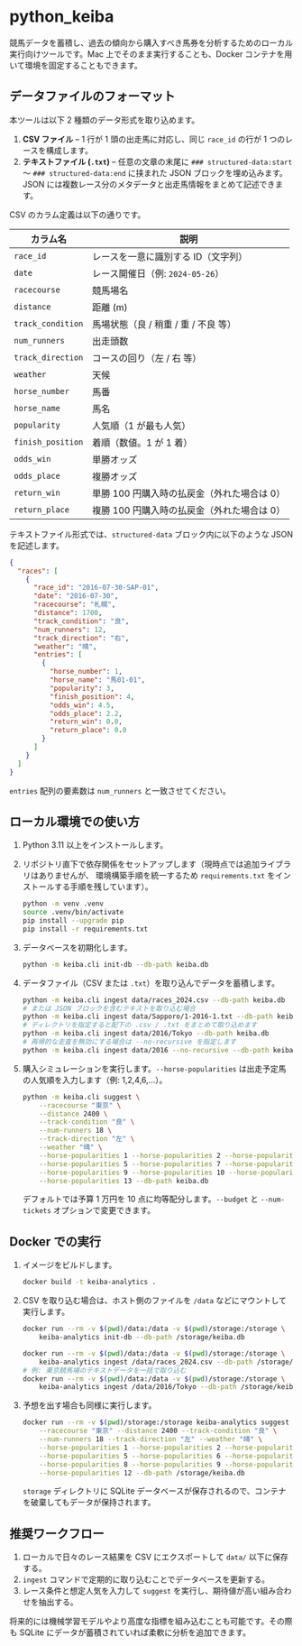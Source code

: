 # python_keiba

競馬データを蓄積し、過去の傾向から購入すべき馬券を分析するためのローカル実行向けツールです。Mac 上でそのまま実行することも、Docker コンテナを用いて環境を固定することもできます。

## データファイルのフォーマット

本ツールは以下 2 種類のデータ形式を取り込めます。

1. **CSV ファイル** – 1 行が 1 頭の出走馬に対応し、同じ `race_id` の行が 1 つのレースを構成します。
2. **テキストファイル (`.txt`)** – 任意の文章の末尾に `### structured-data:start` 〜 `### structured-data:end` に挟まれた JSON ブロックを埋め込みます。JSON には複数レース分のメタデータと出走馬情報をまとめて記述できます。

CSV のカラム定義は以下の通りです。

| カラム名 | 説明 |
| --- | --- |
| `race_id` | レースを一意に識別する ID（文字列） |
| `date` | レース開催日（例: `2024-05-26`） |
| `racecourse` | 競馬場名 |
| `distance` | 距離 (m) |
| `track_condition` | 馬場状態（良 / 稍重 / 重 / 不良 等） |
| `num_runners` | 出走頭数 |
| `track_direction` | コースの回り（左 / 右 等） |
| `weather` | 天候 |
| `horse_number` | 馬番 |
| `horse_name` | 馬名 |
| `popularity` | 人気順（1 が最も人気） |
| `finish_position` | 着順（数値。1 が 1 着） |
| `odds_win` | 単勝オッズ |
| `odds_place` | 複勝オッズ |
| `return_win` | 単勝 100 円購入時の払戻金（外れた場合は 0） |
| `return_place` | 複勝 100 円購入時の払戻金（外れた場合は 0） |

テキストファイル形式では、`structured-data` ブロック内に以下のような JSON を記述します。

```json
{
  "races": [
    {
      "race_id": "2016-07-30-SAP-01",
      "date": "2016-07-30",
      "racecourse": "札幌",
      "distance": 1700,
      "track_condition": "良",
      "num_runners": 12,
      "track_direction": "右",
      "weather": "晴",
      "entries": [
        {
          "horse_number": 1,
          "horse_name": "馬01-01",
          "popularity": 3,
          "finish_position": 4,
          "odds_win": 4.5,
          "odds_place": 2.2,
          "return_win": 0.0,
          "return_place": 0.0
        }
      ]
    }
  ]
}
```

`entries` 配列の要素数は `num_runners` と一致させてください。

## ローカル環境での使い方

1. Python 3.11 以上をインストールします。
2. リポジトリ直下で依存関係をセットアップします（現時点では追加ライブラリはありませんが、
   環境構築手順を統一するため `requirements.txt` をインストールする手順を残しています）。

   ```bash
   python -m venv .venv
   source .venv/bin/activate
   pip install --upgrade pip
   pip install -r requirements.txt
   ```

3. データベースを初期化します。

   ```bash
   python -m keiba.cli init-db --db-path keiba.db
   ```

4. データファイル（CSV または `.txt`）を取り込んでデータを蓄積します。

   ```bash
   python -m keiba.cli ingest data/races_2024.csv --db-path keiba.db
   # または JSON ブロックを含むテキストを取り込む場合
   python -m keiba.cli ingest data/Sapporo/1-2016-1.txt --db-path keiba.db
   # ディレクトリを指定すると配下の .csv / .txt をまとめて取り込めます
   python -m keiba.cli ingest data/2016/Tokyo --db-path keiba.db
   # 再帰的な走査を無効にする場合は --no-recursive を指定します
   python -m keiba.cli ingest data/2016 --no-recursive --db-path keiba.db
   ```

5. 購入シミュレーションを実行します。`--horse-popularities` は出走予定馬の人気順を入力します（例: 1,2,4,6,...）。

   ```bash
   python -m keiba.cli suggest \
       --racecourse "東京" \
       --distance 2400 \
       --track-condition "良" \
       --num-runners 18 \
       --track-direction "左" \
       --weather "晴" \
       --horse-popularities 1 --horse-popularities 2 --horse-popularities 4 \
       --horse-popularities 5 --horse-popularities 7 --horse-popularities 8 \
       --horse-popularities 9 --horse-popularities 10 --horse-popularities 12 \
       --horse-popularities 13 --db-path keiba.db
   ```

   デフォルトでは予算 1 万円を 10 点に均等配分します。`--budget` と `--num-tickets` オプションで変更できます。

## Docker での実行

1. イメージをビルドします。

   ```bash
   docker build -t keiba-analytics .
   ```

2. CSV を取り込む場合は、ホスト側のファイルを `/data` などにマウントして実行します。

   ```bash
   docker run --rm -v $(pwd)/data:/data -v $(pwd)/storage:/storage \
       keiba-analytics init-db --db-path /storage/keiba.db

   docker run --rm -v $(pwd)/data:/data -v $(pwd)/storage:/storage \
       keiba-analytics ingest /data/races_2024.csv --db-path /storage/keiba.db
   # 例: 東京競馬場のテキストデータを一括で取り込む
   docker run --rm -v $(pwd)/data:/data -v $(pwd)/storage:/storage \
       keiba-analytics ingest /data/2016/Tokyo --db-path /storage/keiba.db
   ```

3. 予想を出す場合も同様に実行します。

   ```bash
   docker run --rm -v $(pwd)/storage:/storage keiba-analytics suggest \
       --racecourse "東京" --distance 2400 --track-condition "良" \
       --num-runners 18 --track-direction "左" --weather "晴" \
       --horse-popularities 1 --horse-popularities 2 --horse-popularities 3 \
       --horse-popularities 5 --horse-popularities 6 --horse-popularities 7 \
       --horse-popularities 8 --horse-popularities 9 --horse-popularities 10 \
       --horse-popularities 12 --db-path /storage/keiba.db
   ```

   `storage` ディレクトリに SQLite データベースが保存されるので、コンテナを破棄してもデータが保持されます。

## 推奨ワークフロー

1. ローカルで日々のレース結果を CSV にエクスポートして `data/` 以下に保存する。
2. `ingest` コマンドで定期的に取り込むことでデータベースを更新する。
3. レース条件と想定人気を入力して `suggest` を実行し、期待値が高い組み合わせを抽出する。

将来的には機械学習モデルやより高度な指標を組み込むことも可能です。その際も SQLite にデータが蓄積されていれば柔軟に分析を追加できます。

